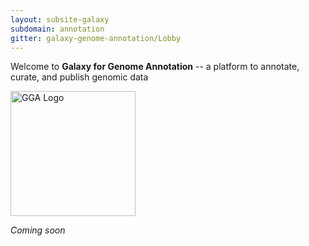 ```yaml
---
layout: subsite-galaxy
subdomain: annotation
gitter: galaxy-genome-annotation/Lobby
---
```


Welcome to **Galaxy for Genome Annotation** -- a platform to annotate, curate, and publish genomic data

<img src="https://galaxy-genome-annotation.github.io/gga-clean.png" height="200px" alt="GGA Logo"/>

*Coming soon*
